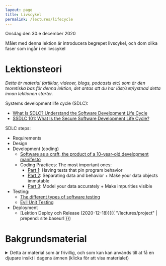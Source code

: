 ```yaml
---
layout: page
title: Livscykel
permalink: /lectures/lifecycle
---
```


Onsdag den 30:e december 2020

Målet med denna lektion är introducera begrepet livscykel, och dom olika faser som ingår i en livscykel


# Lektionsteori
*Detta är material (artiklar, videoer, blogs, podcasts etc) som är den teoretiska bas för denna lektion, det antas att du har läst/set/lystnad detta innan lektionen starter.*

Systems development life cycle (SDLC):
* [What Is SDLC? Understand the Software Development Life Cycle](https://stackify.com/what-is-sdlc/)
* [SSDLC 101: What Is the Secure Software Development Life Cycle?](https://dzone.com/articles/ssdlc-101-what-is-the-secure-software-development)

SDLC steps:
* Requirements
* Design
* Development (coding)
    * [Software as a craft, the product of a 10-year-old development manifesto](https://qz.com/work/1371151/what-happened-to-software-craftsmanship/)
    * Coding Practices: The most important ones:
        * [Part 1](https://www.dotnetcurry.com/patterns-practices/1534/important-coding-practices-part-1): Having tests that pin program behavior
        * [Part 2](https://www.dotnetcurry.com/patterns-practices/1543/important-coding-practices-part-2): Separating data and behavior + Make your data objects immutable
        * [Part 3](https://www.dotnetcurry.com/patterns-practices/important-coding-practices-part-3): Model your data accurately + Make impurities visible
* Testing:
    * [The different types of software testing](https://www.atlassian.com/continuous-delivery/software-testing/types-of-software-testing)
    * [Evil Unit Testing](https://coderanch.com/wiki/718795/Unit-Testing)
* Deployment 
    * [Lektion Deploy och Release (2020-12-18)]({{ "/lectures/project" | prepend: site.baseurl }})

# Bakgrundsmaterial

<details markdown="1">
<summary>Detta är material som är frivillig, och som kan kan används till at få en djupare insikt i dagens ämnen (klicka för att visa materialet)</summary>

*Oftast förklara det material bakgrunden till dagens lektionsteori, går mer på djupet med ämne eller har en annan vinkel på det samma material*

* Systems development life cycle (SDLC):
    * Wikipedia: [Systems development life cycle](https://en.wikipedia.org/wiki/Systems_development_life_cycle)
    * [What is SDLC?](https://www.synopsys.com/glossary/what-is-sdlc.html)
    * [Agile Software Development Life Cycle](https://clickup.com/blog/agile/sdlc-agile/)
    * [SDLC agile model](https://www.w3schools.in/sdlc-tutorial/agile-model/)
    * [XP Life Cycle](https://explainagile.com/agile/xp-extreme-programming/lifecycle/)
    * [Secure SDLC 101](https://www.synopsys.com/blogs/software-security/secure-sdlc/)
* Models:
    * [Software Development Life Cycle: A Guide to Phases and Models](https://ncube.com/blog/software-development-life-cycle-guide)
    * Secure SDLC
        * [Microsoft SDL practices](https://www.microsoft.com/en-us/securityengineering/sdl/practices)
        * [Getting started with the Microsoft SDL](https://www.microsoft.com/en-us/securityengineering/sdl/howto)
        * [NIST 800-160](https://csrc.nist.gov/publications/detail/sp/800-160/vol-1/final)
        * [OWASP SAMM](https://wiki.owasp.org/index.php/OWASP_SAMM_Project)
    * Waterfall model
        * Wikipedia: [Waterfall model](https://en.wikipedia.org/wiki/Waterfall_model)
    * Agile model
        * Wikipedia: [Agile software development](https://en.wikipedia.org/wiki/Agile_software_development)
    * Iterative or incremental model
        * Wikipedia: [Incremental build model](https://en.wikipedia.org/wiki/Incremental_build_model)
    * Spiral model
        * Wikipedia: [Spiral model](https://en.wikipedia.org/wiki/Spiral_model)
    * V-Shaped model
        * Wikipedia: [V-Model](https://en.wikipedia.org/wiki/V-Model_(software_development))
    * Evolutionary prototype
        * Wikipedia: [Software prototyping](https://en.wikipedia.org/wiki/Software_prototyping)
    * Cleanroom
        * Wikipedia: [Cleanroom software engineering](https://en.wikipedia.org/wiki/Cleanroom_software_engineering)
* Design:
    * Wikipedia: [Low Level Design (LLD)](https://en.wikipedia.org/wiki/Low-level_design)
    * Wikipedia: [High level Design (HLD)](https://en.wikipedia.org/wiki/High-level_design)
* Testing:
    * [Why unit tests should not use database?](https://stackoverflow.com/questions/15450957/why-unit-tests-should-not-use-database)
* Development
    * Video (53 min): [SOFTWARE CRAFTSMANSHIP Core Belief](https://www.youtube.com/watch?v=A3uiu_aW4PI)
    * [What Is Lint Code? And Why Is Linting Important?](https://www.perforce.com/blog/qac/what-lint-code-and-why-linting-important)
    * Wikipedia: [Software craftsmanship](https://en.wikipedia.org/wiki/Software_craftsmanship)
    * [Manifesto for Software Craftsmanship](https://manifesto.softwarecraftsmanship.org/)

</details>